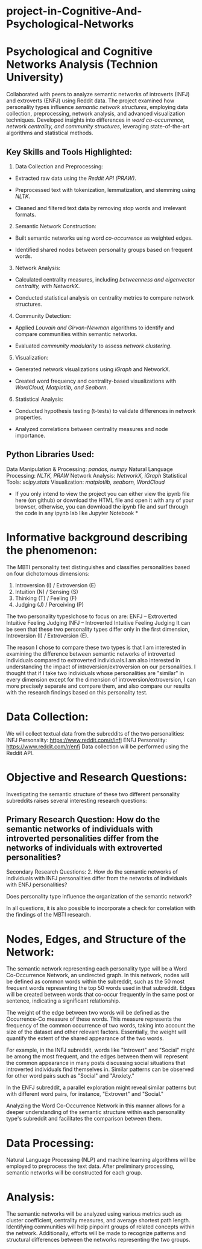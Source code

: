 # project-in-Cognitive-And-Psychological-Networks

# Psychological and Cognitive Networks Analysis (Technion University)
Collaborated with peers to analyze semantic networks of introverts (INFJ) and extroverts (ENFJ) using Reddit data. The project examined how personality types influence *semantic network structures*, employing data collection, preprocessing, network analysis, and advanced visualization techniques. Developed insights into differences in *word co-occurrence, network centrality, and community structures*, leveraging state-of-the-art algorithms and statistical methods.


## Key Skills and Tools Highlighted:

1. Data Collection and Preprocessing: 

* Extracted raw data using the *Reddit API (PRAW)*.

* Preprocessed text with tokenization, lemmatization, and stemming using *NLTK*.

* Cleaned and filtered text data by removing stop words and irrelevant formats.


2. Semantic Network Construction:

* Built semantic networks using word *co-occurrence* as weighted edges.

* Identified shared nodes between personality groups based on frequent words.

3. Network Analysis:

* Calculated centrality measures, including *betweenness and eigenvector centrality, with NetworkX*.

* Conducted statistical analysis on centrality metrics to compare network structures.

4. Community Detection:

* Applied *Louvain and Girvan-Newman* algorithms to identify and compare communities within semantic networks.

* Evaluated *community modularity* to assess *network clustering*.

5. Visualization:

* Generated network visualizations using *iGraph* and NetworkX.

* Created word frequency and centrality-based visualizations with *WordCloud, Matplotlib, and Seaborn*.

6. Statistical Analysis:

* Conducted hypothesis testing (t-tests) to validate differences in network properties.

* Analyzed correlations between centrality measures and node importance.

## Python Libraries Used:
Data Manipulation & Processing: *pandas, numpy*
Natural Language Processing: *NLTK, PRAW*
Network Analysis: *NetworkX, iGraph*
Statistical Tools: *scipy.stats*
Visualization: *matplotlib, seaborn, WordCloud*


* If you only intend to view the project you can either view the ipynb file here (on github) or download the HTML file and open it with any of your browser, otherwise, you can download the ipynb file and surf through the code in any ipynb lab like Jupyter Notebook *
  
# Informative background describing the phenomenon:
The MBTI personality test distinguishes and classifies personalities based on four dichotomous dimensions:

  1. Introversion (I) / Extroversion (E)
  2. Intuition (N) / Sensing (S)
  3. Thinking (T) / Feeling (F)
  4. Judging (J) / Perceiving (P)

The two personality typesIchose to focus on are:
ENFJ – Extroverted Intuitive Feeling Judging
INFJ – Introverted Intuitive Feeling Judging
It can be seen that these two personality types differ only in the first dimension, Introversion (I) / Extroversion (E).

The reason I chose to compare these two types is that I am interested in examining the difference between semantic networks of introverted individuals compared to extroverted individuals.I am also interested in understanding the impact of introversion/extroversion on our personalities.
I thought that if I take two individuals whose personalities are "similar" in every dimension except for the dimension of introversion/extroversion, I can more precisely separate and compare them, and also compare our results with the research findings based on this personality test.

# Data Collection:
We will collect textual data from the subreddits of the two personalities:
INFJ Personality: https://www.reddit.com/r/infj
ENFJ Personality: https://www.reddit.com/r/enfj
Data collection will be performed using the Reddit API.

# Objective and Research Questions:
Investigating the semantic structure of these two different personality subreddits raises several interesting research questions:

## Primary Research Question: How do the semantic networks of individuals with introverted personalities differ from the networks of individuals with extroverted personalities?

Secondary Research Questions:
2. How do the semantic networks of individuals with INFJ personalities differ from the networks of individuals with ENFJ personalities?

Does personality type influence the organization of the semantic network?

In all questions, it is also possible to incorporate a check for correlation with the findings of the MBTI research.

# Nodes, Edges, and Structure of the Network:

The semantic network representing each personality type will be a Word Co-Occurrence Network, an undirected graph. In this network, nodes will be defined as common words within the subreddit, such as the 50 most frequent words representing the top 50 words used in that subreddit. Edges will be created between words that co-occur frequently in the same post or sentence, indicating a significant relationship. 

The weight of the edge between two words will be defined as the Occurrence-Co measure of these words. This measure represents the frequency of the common occurrence of two words, taking into account the size of the dataset and other relevant factors. Essentially, the weight will quantify the extent of the shared appearance of the two words.

For example, in the INFJ subreddit, words like "Introvert" and "Social" might be among the most frequent, and the edges between them will represent the common appearance in many posts discussing social situations that introverted individuals find themselves in. Similar patterns can be observed for other word pairs such as "Social" and "Anxiety."

In the ENFJ subreddit, a parallel exploration might reveal similar patterns but with different word pairs, for instance, "Extrovert" and "Social."

Analyzing the Word Co-Occurrence Network in this manner allows for a deeper understanding of the semantic structure within each personality type's subreddit and facilitates the comparison between them.

# Data Processing:
Natural Language Processing (NLP) and machine learning algorithms will be employed to preprocess the text data. After preliminary processing, semantic networks will be constructed for each group.

# Analysis:
The semantic networks will be analyzed using various metrics such as cluster coefficient, centrality measures, and average shortest path length. Identifying communities will help pinpoint groups of related concepts within the network. Additionally, efforts will be made to recognize patterns and structural differences between the networks representing the two groups.
